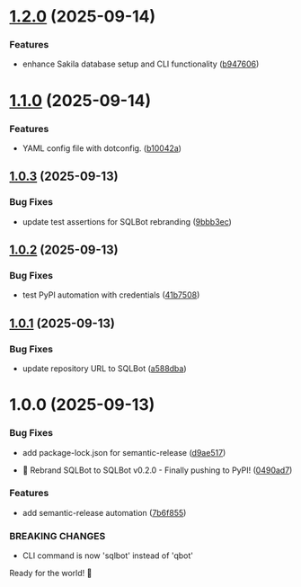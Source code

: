 # [1.2.0](https://github.com/AnthusAI/SQLBot/compare/v1.1.0...v1.2.0) (2025-09-14)


### Features

* enhance Sakila database setup and CLI functionality ([b947606](https://github.com/AnthusAI/SQLBot/commit/b9476063dc7b19913c9a93796921baaa7dd97a87))

# [1.1.0](https://github.com/AnthusAI/SQLBot/compare/v1.0.3...v1.1.0) (2025-09-14)


### Features

* YAML config file with dotconfig. ([b10042a](https://github.com/AnthusAI/SQLBot/commit/b10042a3d7973766eb55e9578db0fb05da03d3cb))

## [1.0.3](https://github.com/AnthusAI/SQLBot/compare/v1.0.2...v1.0.3) (2025-09-13)


### Bug Fixes

* update test assertions for SQLBot rebranding ([9bbb3ec](https://github.com/AnthusAI/SQLBot/commit/9bbb3ecf5490ee53e6e8d9bf4f19000d86a879fb))

## [1.0.2](https://github.com/AnthusAI/SQLBot/compare/v1.0.1...v1.0.2) (2025-09-13)


### Bug Fixes

* test PyPI automation with credentials ([41b7508](https://github.com/AnthusAI/SQLBot/commit/41b750877dd664fddadcea77955b0fd8e822d810))

## [1.0.1](https://github.com/AnthusAI/SQLBot/compare/v1.0.0...v1.0.1) (2025-09-13)


### Bug Fixes

* update repository URL to SQLBot ([a588dba](https://github.com/AnthusAI/SQLBot/commit/a588dbaaa421bdf7848579797101c4224ddd2cba))

# 1.0.0 (2025-09-13)


### Bug Fixes

* add package-lock.json for semantic-release ([d9ae517](https://github.com/AnthusAI/SQLBot/commit/d9ae517f19e3cdab4d158e0872e205b09f2d0df8))


* 🎉 Rebrand SQLBot to SQLBot v0.2.0 - Finally pushing to PyPI! ([0490ad7](https://github.com/AnthusAI/SQLBot/commit/0490ad7ba388d163f33443a2ac41e182778316f2))


### Features

* add semantic-release automation ([7b6f855](https://github.com/AnthusAI/SQLBot/commit/7b6f855b1505abeb40e93e9144267c997e97c945))


### BREAKING CHANGES

* CLI command is now 'sqlbot' instead of 'qbot'

Ready for the world! 🚀
